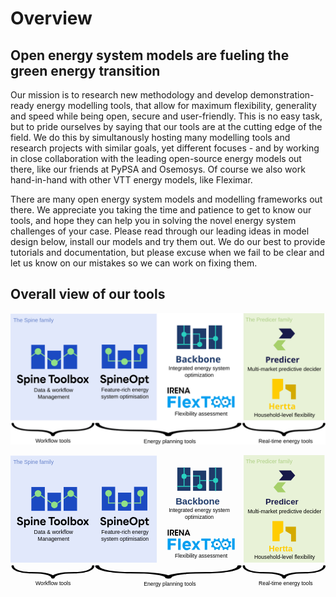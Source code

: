# Overview

## Open energy system models are fueling the green energy transition

Our mission is to research new methodology and develop demonstration-ready energy modelling tools, that allow for maximum flexibility, generality and speed while being open, secure and user-friendly. This is no easy task, but to pride ourselves by saying that our tools are at the cutting edge of the field. We do this by simultanously hosting many modelling tools and research projects with similar goals, yet different focuses - and by working in close collaboration with the leading open-source energy models out there, like our friends at PyPSA and Osemosys. Of course we also work hand-in-hand with other VTT energy models, like Fleximar.

There are many open energy system models and modelling frameworks out there. We appreciate you taking the time and patience to get to know our tools, and hope they can help you in solving the novel energy system challenges of your case. Please read through our leading ideas in model design below, install our models and try them out. We do our best to provide tutorials and documentation, but please excuse when we fail to be clear and let us know on our mistakes so we can work on fixing them.

## Overall view of our tools
![tools_map](assets/comm_logo_plain.svg)

<svg
   width="174.79094mm"
   height="73.030937mm"
   viewBox="0 0 174.79094 73.030936"
   version="1.1"
   id="svg5460"
   xml:space="preserve"
   inkscape:version="1.2.2 (732a01da63, 2022-12-09)"
   sodipodi:docname="github_does_tools.svg"
   xmlns:inkscape="http://www.inkscape.org/namespaces/inkscape"
   xmlns:sodipodi="http://sodipodi.sourceforge.net/DTD/sodipodi-0.dtd"
   xmlns:xlink="http://www.w3.org/1999/xlink"
   xmlns="http://www.w3.org/2000/svg"
   xmlns:svg="http://www.w3.org/2000/svg"><sodipodi:namedview
     id="namedview5462"
     pagecolor="#ffffff"
     bordercolor="#000000"
     borderopacity="0.25"
     inkscape:showpageshadow="2"
     inkscape:pageopacity="0.0"
     inkscape:pagecheckerboard="0"
     inkscape:deskcolor="#d1d1d1"
     inkscape:document-units="mm"
     showgrid="false"
     inkscape:zoom="0.76880612"
     inkscape:cx="572.31594"
     inkscape:cy="256.24146"
     inkscape:window-width="1920"
     inkscape:window-height="1017"
     inkscape:window-x="1912"
     inkscape:window-y="108"
     inkscape:window-maximized="1"
     inkscape:current-layer="g12901" /><defs
     id="defs5457"><clipPath
       id="clippath"><path
         d="M 438.4697,442.0799 H 216.8471 V 48.0842 c 0,0 221.6226,0 221.6226,0 z m 263.0003,0 H 479.8474 V 144.5125 c 0,0 221.6226,0 221.6226,0 z m 263.0003,0 H 742.8477 V 48.0842 c 0,0 221.6226,0 221.6226,0 z"
         style="fill:none"
         id="path2" /></clipPath><clipPath
       id="clippath-1"><path
         d="M 438.4697,442.0799 H 216.8471 V 48.0842 c 0,0 221.6226,0 221.6226,0 z m 263.0003,0 H 479.8474 V 144.5125 c 0,0 221.6226,0 221.6226,0 z m 263.0003,0 H 742.8477 V 48.0842 c 0,0 221.6226,0 221.6226,0 z"
         style="fill:none"
         id="path2-8" /></clipPath><clipPath
       id="clippath-4"><path
         d="M 438.4697,442.0799 H 216.8471 V 48.0842 c 0,0 221.6226,0 221.6226,0 z m 263.0003,0 H 479.8474 V 144.5125 c 0,0 221.6226,0 221.6226,0 z m 263.0003,0 H 742.8477 V 48.0842 c 0,0 221.6226,0 221.6226,0 z"
         style="fill:none"
         id="path2-0" /></clipPath><clipPath
       id="clippath-8"><path
         d="M 438.4697,442.0799 H 216.8471 V 48.0842 c 0,0 221.6226,0 221.6226,0 z m 263.0003,0 H 479.8474 V 144.5125 c 0,0 221.6226,0 221.6226,0 z m 263.0003,0 H 742.8477 V 48.0842 c 0,0 221.6226,0 221.6226,0 z"
         style="fill:none"
         id="path2-09" /></clipPath><clipPath
       id="clippath-1-7"><path
         d="M 438.4697,442.0799 H 216.8471 V 48.0842 c 0,0 221.6226,0 221.6226,0 z m 263.0003,0 H 479.8474 V 144.5125 c 0,0 221.6226,0 221.6226,0 z m 263.0003,0 H 742.8477 V 48.0842 c 0,0 221.6226,0 221.6226,0 z"
         style="fill:none"
         id="path2-8-5" /></clipPath><clipPath
       id="clippath-4-1"><path
         d="M 438.4697,442.0799 H 216.8471 V 48.0842 c 0,0 221.6226,0 221.6226,0 z m 263.0003,0 H 479.8474 V 144.5125 c 0,0 221.6226,0 221.6226,0 z m 263.0003,0 H 742.8477 V 48.0842 c 0,0 221.6226,0 221.6226,0 z"
         style="fill:none"
         id="path2-0-0" /></clipPath><linearGradient
       id="SVGID_1_"
       gradientUnits="userSpaceOnUse"
       x1="0.0009765625"
       y1="480"
       x2="1.001"
       y2="480"
       gradientTransform="matrix(119.1088,14.6247,14.6247,-119.1088,-7007.3853,57236.911)">
		<stop
   offset="0"
   style="stop-color:#74B106"
   id="stop11" />
		<stop
   offset="1"
   style="stop-color:#4C6003"
   id="stop13" />
	</linearGradient><linearGradient
       id="SVGID_4_"
       gradientUnits="userSpaceOnUse"
       x1="0.071077168"
       y1="479.93787"
       x2="1.0513145"
       y2="480.08722"
       gradientTransform="matrix(119.1088,14.6247,14.6247,-119.1088,-6757.8369,57409.395)">
		<stop
   offset="0"
   style="stop-color:#4A4A06"
   id="stop34" />
		<stop
   offset="1"
   style="stop-color:#1a1a1a;stop-opacity:1"
   id="stop36" />
	</linearGradient><clipPath
       id="clippath-7"><path
         d="M 438.4697,442.0799 H 216.8471 V 48.0842 c 0,0 221.6226,0 221.6226,0 z m 263.0003,0 H 479.8474 V 144.5125 c 0,0 221.6226,0 221.6226,0 z m 263.0003,0 H 742.8477 V 48.0842 c 0,0 221.6226,0 221.6226,0 z"
         style="fill:none"
         id="path2-86" /></clipPath><clipPath
       id="clippath-1-6"><path
         d="M 438.4697,442.0799 H 216.8471 V 48.0842 c 0,0 221.6226,0 221.6226,0 z m 263.0003,0 H 479.8474 V 144.5125 c 0,0 221.6226,0 221.6226,0 z m 263.0003,0 H 742.8477 V 48.0842 c 0,0 221.6226,0 221.6226,0 z"
         style="fill:none"
         id="path2-8-2" /></clipPath><clipPath
       id="clippath-4-2"><path
         d="M 438.4697,442.0799 H 216.8471 V 48.0842 c 0,0 221.6226,0 221.6226,0 z m 263.0003,0 H 479.8474 V 144.5125 c 0,0 221.6226,0 221.6226,0 z m 263.0003,0 H 742.8477 V 48.0842 c 0,0 221.6226,0 221.6226,0 z"
         style="fill:none"
         id="path2-0-2" /></clipPath></defs><g
     inkscape:label="Layer 1"
     inkscape:groupmode="layer"
     id="layer1"
     transform="translate(-30.285051,15.629224)"><g
       id="g12708"
       transform="matrix(0.14964145,0,0,0.14964145,34.864339,27.14877)"
       inkscape:label="framework"><path
         d="m 271.7502,124.55267 0.007,0.22627 a 38.271539,18.751952 0 0 1 -1.51116,5.10112 41.901735,20.530644 0 0 1 -4.41195,4.8515 45.128422,22.111628 0 0 1 -15.5196,7.42597 c -12.7352,3.7978 -28.39459,5.15405 -43.80903,5.62177 l -24.16281,0.31505 c -8.32744,0.36579 -16.73036,0.79284 -25.0099,2.05279 -8.23422,1.17895 -16.54239,2.95443 -23.53284,5.95952 a 41.60278,20.384165 0 0 0 -7.07034,3.8393 41.608803,20.387116 0 0 0 -7.06981,-3.8393 c -6.99069,-3.00508 -15.29861,-4.78058 -23.532833,-5.95952 -8.279795,-1.25995 -16.682473,-1.68698 -25.010167,-2.05279 L 46.954195,147.7793 C 31.540011,147.31158 15.880301,145.95534 3.1454167,142.15753 a 45.12595,22.110416 0 0 1 -15.5196047,-7.42597 41.90282,20.531176 0 0 1 -4.412195,-4.85151 38.291868,18.761913 0 0 1 -1.511181,-5.10111 l 0.0075,-0.22856 a 4.2566979,2.0856594 0 0 0 -8.51017,-0.10613 c -0.665659,9.05914 10.081217,17.18089 24.8302708,21.6917 a 41.956742,20.557596 0 0 0 5.6283715,1.55815 44.830538,21.965673 0 0 0 5.8043911,1.35803 c 4.0042616,0.67984 7.9400766,1.57627 12.0666996,1.96555 a 93.055135,45.594337 0 0 0 12.317163,1.26172 c 4.129202,0.22947 8.27147,0.69629 12.402516,0.71288 l 24.053738,0.57322 c 7.647729,0.42449 15.331135,0.90266 22.391055,2.07689 7.084666,1.08762 13.781439,2.66771 18.804869,4.94857 a 30.988542,15.183494 0 0 1 6.21413,3.79705 30.608518,14.997293 0 0 1 1.84568,2.16083 c 0.20019,0.36404 0.40667,0.73622 0.54537,1.09069 a 15.616192,7.6514845 0 0 1 0.22834,0.85752 l -0.004,0.049 c -0.002,0.0336 0.002,0.068 0.002,0.10178 -2.6e-4,0.0398 -0.005,0.0792 -0.002,0.11799 2.6e-4,0.005 0.004,0.009 0.004,0.014 7.1e-4,0.01 -5.1e-4,0.0191 5.1e-4,0.0288 0.009,0.0908 0.0571,0.17551 0.0815,0.26403 a 6.4473864,3.1590337 0 0 0 0.10698,0.34579 c 0.0464,0.0908 0.12468,0.17411 0.18691,0.26162 a 6.4230704,3.1471196 0 0 0 0.23738,0.31798 c 0.0831,0.0856 0.19471,0.16161 0.29259,0.24273 a 6.4209995,3.1461049 0 0 0 0.34363,0.27653 c 0.1135,0.0752 0.25198,0.13915 0.3785,0.20894 a 6.4018186,3.1367068 0 0 0 0.44385,0.23852 c 0.14109,0.0634 0.30249,0.11378 0.45452,0.17067 a 6.3271591,3.1001258 0 0 0 0.52455,0.19132 c 0.16632,0.0501 0.34961,0.0853 0.52506,0.12793 a 6.3496084,3.1111253 0 0 0 0.58652,0.13789 c 0.18741,0.0343 0.38812,0.0519 0.58338,0.0777 a 6.2230909,3.0491354 0 0 0 0.63179,0.0795 c 0.20801,0.0164 0.42511,0.0139 0.63856,0.0201 0.20438,0.006 0.40272,0.0231 0.61149,0.0194 0.0153,-2.6e-4 0.0292,-0.002 0.0445,-0.003 0.0149,-2.6e-4 0.0287,0.001 0.0435,9.8e-4 0.20279,-0.005 0.39231,-0.0297 0.58937,-0.0436 0.21793,-0.0154 0.44071,-0.0226 0.65053,-0.0482 a 6.3386409,3.1057516 0 0 0 0.60133,-0.1032 c 0.19471,-0.0343 0.39622,-0.0612 0.58158,-0.10422 a 6.3045408,3.0890435 0 0 0 0.5563,-0.16097 c 0.16843,-0.05 0.34618,-0.0932 0.50397,-0.15052 a 6.4281703,3.1496184 0 0 0 0.48471,-0.21058 c 0.14345,-0.0638 0.2973,-0.12156 0.42824,-0.19146 a 6.4414835,3.1561415 0 0 0 0.40144,-0.25676 c 0.11296,-0.0744 0.23897,-0.14336 0.3384,-0.22257 a 6.4626155,3.1664956 0 0 0 0.29756,-0.29311 c 0.0825,-0.0841 0.17933,-0.16378 0.24654,-0.25165 a 6.4063761,3.1389399 0 0 0 0.17727,-0.32016 c 0.0484,-0.0921 0.11324,-0.18061 0.14445,-0.27551 a 6.5124308,3.1909036 0 0 0 0.0453,-0.34425 c 0.009,-0.0907 0.0424,-0.1783 0.0356,-0.27067 l -0.003,-0.0428 a 15.659288,7.6726003 0 0 1 0.22806,-0.85752 c 0.13902,-0.35446 0.34516,-0.72665 0.54536,-1.09069 a 30.610645,14.998335 0 0 1 1.84594,-2.16083 30.982146,15.18036 0 0 1 6.21413,-3.79705 c 5.02343,-2.28086 11.72021,-3.86095 18.80461,-4.94857 7.05997,-1.17422 14.74358,-1.65242 22.39133,-2.07689 l 24.05374,-0.57322 c 4.1311,-0.0166 8.27329,-0.48341 12.40252,-0.71287 a 93.054614,45.594082 0 0 0 12.31716,-1.26173 c 4.12664,-0.38929 8.06218,-1.2857 12.06644,-1.96555 a 44.826361,21.963626 0 0 0 5.80438,-1.35803 41.940308,20.549544 0 0 0 5.62838,-1.55815 c 14.74932,-4.51082 25.49621,-12.63259 24.83053,-21.69171 a 4.2566979,2.0856594 0 0 0 -8.51016,0.10843 z"
         id="path12693"
         style="stroke-width:0.493066" /><path
         d="m 1128.9234,124.55267 0.01,0.22627 a 38.271539,18.751952 0 0 1 -1.5112,5.10112 41.901735,20.530644 0 0 1 -4.4119,4.8515 45.128422,22.111628 0 0 1 -15.5196,7.42597 c -12.7352,3.7978 -28.3946,5.15405 -43.809,5.62177 l -24.1628,0.31505 c -8.3275,0.36579 -16.7304,0.79284 -25.0099,2.05279 -8.2343,1.17895 -16.54243,2.95443 -23.53288,5.95952 a 41.60278,20.384165 0 0 0 -7.07034,3.8393 41.608803,20.387116 0 0 0 -7.06981,-3.8393 c -6.99069,-3.00508 -15.29861,-4.78058 -23.53283,-5.95952 -8.2798,-1.25995 -16.68248,-1.68698 -25.01017,-2.05279 L 904.1274,147.7793 c -15.41418,-0.46772 -31.07389,-1.82396 -43.80877,-5.62177 a 45.12595,22.110416 0 0 1 -15.51961,-7.42597 41.90282,20.531176 0 0 1 -4.41219,-4.85151 38.291868,18.761913 0 0 1 -1.51119,-5.10111 l 0.008,-0.22856 a 4.2566979,2.0856594 0 0 0 -8.51017,-0.10613 c -0.66565,9.05914 10.08122,17.18089 24.83028,21.6917 a 41.956742,20.557596 0 0 0 5.62837,1.55815 44.830538,21.965673 0 0 0 5.80439,1.35803 c 4.00426,0.67984 7.94007,1.57627 12.0667,1.96555 a 93.055135,45.594337 0 0 0 12.31716,1.26172 c 4.1292,0.22947 8.27147,0.69629 12.40252,0.71288 l 24.05373,0.57322 c 7.64773,0.42449 15.33114,0.90266 22.39106,2.07689 7.08467,1.08762 13.78144,2.66771 18.80487,4.94857 a 30.988542,15.183494 0 0 1 6.21413,3.79705 30.608518,14.997293 0 0 1 1.84568,2.16083 c 0.20019,0.36404 0.40667,0.73622 0.54537,1.09069 a 15.616192,7.6514845 0 0 1 0.22834,0.85752 l -0.004,0.049 c -0.002,0.0336 0.002,0.068 0.002,0.10178 -2.6e-4,0.0398 -0.005,0.0792 -0.002,0.11799 2.6e-4,0.005 0.004,0.009 0.004,0.014 7.1e-4,0.01 -5.1e-4,0.0191 5.1e-4,0.0288 0.009,0.0908 0.0571,0.17551 0.0815,0.26403 a 6.4473864,3.1590337 0 0 0 0.10698,0.34579 c 0.0464,0.0908 0.12468,0.17411 0.18691,0.26162 a 6.4230704,3.1471196 0 0 0 0.23738,0.31798 c 0.0831,0.0856 0.19471,0.16161 0.29259,0.24273 a 6.4209995,3.1461049 0 0 0 0.34363,0.27653 c 0.1135,0.0752 0.25198,0.13915 0.3785,0.20894 a 6.4018186,3.1367068 0 0 0 0.44385,0.23852 c 0.14109,0.0634 0.30249,0.11378 0.45452,0.17067 a 6.3271591,3.1001258 0 0 0 0.52455,0.19132 c 0.16632,0.0501 0.34961,0.0853 0.52506,0.12793 a 6.3496084,3.1111253 0 0 0 0.58652,0.13789 c 0.18741,0.0343 0.38812,0.0519 0.58338,0.0777 a 6.2230909,3.0491354 0 0 0 0.63179,0.0795 c 0.20801,0.0164 0.42511,0.0139 0.63856,0.0201 0.20438,0.006 0.40272,0.0231 0.61149,0.0194 0.0153,-2.6e-4 0.0292,-0.002 0.0445,-0.003 0.0149,-2.6e-4 0.0287,0.001 0.0435,9.8e-4 0.20279,-0.005 0.39231,-0.0297 0.58937,-0.0436 0.21793,-0.0154 0.44071,-0.0226 0.65053,-0.0482 a 6.3386409,3.1057516 0 0 0 0.60133,-0.1032 c 0.19471,-0.0343 0.39622,-0.0612 0.58158,-0.10422 a 6.3045408,3.0890435 0 0 0 0.5563,-0.16097 c 0.16843,-0.05 0.34618,-0.0932 0.50397,-0.15052 a 6.4281703,3.1496184 0 0 0 0.48471,-0.21058 c 0.14345,-0.0638 0.2973,-0.12156 0.42824,-0.19146 a 6.4414835,3.1561415 0 0 0 0.40144,-0.25676 c 0.11296,-0.0744 0.23897,-0.14336 0.3384,-0.22257 a 6.4626155,3.1664956 0 0 0 0.29756,-0.29311 c 0.0825,-0.0841 0.17933,-0.16378 0.24654,-0.25165 a 6.4063761,3.1389399 0 0 0 0.17727,-0.32016 c 0.0484,-0.0921 0.11324,-0.18061 0.14445,-0.27551 a 6.5124308,3.1909036 0 0 0 0.0453,-0.34425 c 0.009,-0.0907 0.0424,-0.1783 0.0356,-0.27067 l -0.003,-0.0428 a 15.659288,7.6726003 0 0 1 0.22806,-0.85752 c 0.13902,-0.35446 0.34516,-0.72665 0.54536,-1.09069 a 30.610645,14.998335 0 0 1 1.84594,-2.16083 30.982146,15.18036 0 0 1 6.21413,-3.79705 c 5.02343,-2.28086 11.72023,-3.86095 18.80463,-4.94857 7.0599,-1.17422 14.7436,-1.65242 22.3913,-2.07689 l 24.0537,-0.57322 c 4.1311,-0.0166 8.2733,-0.48341 12.4026,-0.71287 a 93.054614,45.594082 0 0 0 12.3171,-1.26173 c 4.1267,-0.38929 8.0622,-1.2857 12.0665,-1.96555 a 44.826361,21.963626 0 0 0 5.8043,-1.35803 41.940308,20.549544 0 0 0 5.6284,-1.55815 c 14.7493,-4.51082 25.4962,-12.63259 24.8306,-21.69171 a 4.2566979,2.0856594 0 0 0 -8.5102,0.10843 z"
         id="path12693-8"
         style="stroke-width:0.493066" /><path
         d="m 810.85575,124.55267 0.0124,0.22627 a 67.609563,18.751952 0 0 1 -2.66958,5.10112 74.022578,20.530644 0 0 1 -7.79404,4.8515 79.722764,22.111628 0 0 1 -27.41655,7.42597 c -22.49769,3.7978 -50.16118,5.15405 -77.39196,5.62177 l -42.68542,0.31505 c -14.71106,0.36579 -29.55545,0.79284 -44.18188,2.05279 -14.54637,1.17895 -29.22338,2.95443 -41.57254,5.95952 a 73.494452,20.384165 0 0 0 -12.49029,3.8393 73.505092,20.387116 0 0 0 -12.48935,-3.8393 c -12.34958,-3.00508 -27.02615,-4.78058 -41.57252,-5.95952 -14.62689,-1.25995 -29.47086,-1.68698 -44.18236,-2.05279 l -42.68498,-0.31505 c -27.23033,-0.46772 -54.89439,-1.82396 -77.39152,-5.62177 a 79.718397,22.110416 0 0 1 -27.41656,-7.42597 74.024495,20.531176 0 0 1 -7.79447,-4.85151 67.645476,18.761913 0 0 1 -2.66961,-5.10111 l 0.0124,-0.22856 A 7.5197782,2.0856594 0 0 0 283.443,124.44425 c -1.17594,9.05914 17.80921,17.18089 43.86454,21.6917 a 74.119752,20.557596 0 0 0 9.94294,1.55815 79.19653,21.965673 0 0 0 10.2539,1.35803 c 7.07382,0.67984 14.02675,1.57627 21.31673,1.96555 a 164.38892,45.594337 0 0 0 21.75919,1.26172 c 7.29455,0.22947 14.61218,0.69629 21.90999,0.71288 l 42.49275,0.57322 c 13.51029,0.42449 27.0836,0.90266 39.55548,2.07689 12.51561,1.08762 24.34595,2.66771 33.22022,4.94857 a 54.743599,15.183494 0 0 1 10.97773,3.79705 54.072258,14.997293 0 0 1 3.26054,2.16083 c 0.35365,0.36404 0.71841,0.73622 0.96343,1.09069 a 27.587182,7.6514845 0 0 1 0.40338,0.85752 l -0.007,0.049 c -0.004,0.0336 0.004,0.068 0.004,0.10178 -4.6e-4,0.0398 -0.009,0.0792 -0.004,0.11799 4.6e-4,0.005 0.007,0.009 0.007,0.014 10e-4,0.01 -9e-4,0.0191 9e-4,0.0288 0.0159,0.0908 0.10088,0.17551 0.14398,0.26403 a 11.389795,3.1590337 0 0 0 0.18899,0.34579 c 0.082,0.0908 0.22025,0.17411 0.33019,0.26162 a 11.346839,3.1471196 0 0 0 0.41935,0.31798 c 0.1468,0.0856 0.34397,0.16161 0.51688,0.24273 a 11.34318,3.1461049 0 0 0 0.60705,0.27653 c 0.20051,0.0752 0.44514,0.13915 0.66865,0.20894 a 11.309296,3.1367068 0 0 0 0.78409,0.23852 c 0.24925,0.0634 0.53437,0.11378 0.80295,0.17067 a 11.177404,3.1001258 0 0 0 0.92665,0.19132 c 0.29382,0.0501 0.61762,0.0853 0.92756,0.12793 a 11.217063,3.1111253 0 0 0 1.03613,0.13789 c 0.33108,0.0343 0.68565,0.0519 1.03059,0.0777 a 10.99356,3.0491354 0 0 0 1.1161,0.0795 c 0.36747,0.0164 0.75099,0.0139 1.12807,0.0201 0.36105,0.006 0.71143,0.0231 1.08024,0.0194 0.027,-2.6e-4 0.0516,-0.002 0.0786,-0.003 0.0263,-2.6e-4 0.0507,0.001 0.0769,9.8e-4 0.35824,-0.005 0.69304,-0.0297 1.04117,-0.0436 0.38499,-0.0154 0.77854,-0.0226 1.14921,-0.0482 a 11.197688,3.1057516 0 0 0 1.06229,-0.1032 c 0.34397,-0.0343 0.69995,-0.0612 1.02741,-0.10422 a 11.137447,3.0890435 0 0 0 0.98274,-0.16097 c 0.29755,-0.05 0.61156,-0.0932 0.8903,-0.15052 a 11.355848,3.1496184 0 0 0 0.85628,-0.21058 c 0.25342,-0.0638 0.5252,-0.12156 0.75652,-0.19146 a 11.379367,3.1561415 0 0 0 0.70917,-0.25676 c 0.19955,-0.0744 0.42216,-0.14336 0.59781,-0.22257 a 11.416698,3.1664956 0 0 0 0.52566,-0.29311 c 0.14575,-0.0841 0.3168,-0.16378 0.43554,-0.25165 a 11.317347,3.1389399 0 0 0 0.31316,-0.32016 c 0.0855,-0.0921 0.20004,-0.18061 0.25518,-0.27551 a 11.504701,3.1909036 0 0 0 0.08,-0.34425 c 0.0159,-0.0907 0.0749,-0.1783 0.0629,-0.27067 l -0.005,-0.0428 a 27.663314,7.6726003 0 0 1 0.40289,-0.85752 c 0.24559,-0.35446 0.60975,-0.72665 0.96342,-1.09069 a 54.076015,14.998335 0 0 1 3.26099,-2.16083 54.7323,15.18036 0 0 1 10.97773,-3.79705 c 8.87427,-2.28086 20.70464,-3.86095 33.21976,-4.94857 12.47197,-1.17422 26.04565,-1.65242 39.55598,-2.07689 l 42.49275,-0.57322 c 7.2979,-0.0166 14.61539,-0.48341 21.90998,-0.71287 a 164.388,45.594082 0 0 0 21.7592,-1.26173 c 7.29002,-0.38929 14.24245,-1.2857 21.31627,-1.96555 a 79.189151,21.963626 0 0 0 10.25388,-1.35803 74.09072,20.549544 0 0 0 9.94296,-1.55815 c 26.05579,-4.51082 45.04098,-12.63259 43.865,-21.69171 a 7.5197782,2.0856594 0 0 0 -15.03384,0.10843 z"
         id="path12693-6"
         style="stroke-width:0.655347" /><text
         xml:space="preserve"
         style="font-size:20.1158px;text-align:center;text-anchor:middle;display:inline;fill:#000000;fill-opacity:1;stroke:none;stroke-width:1.67896;stroke-dasharray:none;stroke-opacity:1"
         x="127.33448"
         y="195.81461"
         id="text6892-0-7-9"><tspan
           sodipodi:role="line"
           style="font-style:normal;font-variant:normal;font-weight:normal;font-stretch:normal;font-family:Arial;-inkscape-font-specification:Arial;text-align:center;text-anchor:middle;fill:#000000;fill-opacity:1;stroke:none;stroke-width:1.67896;stroke-dasharray:none;stroke-opacity:1"
           x="127.33448"
           y="195.81461"
           id="tspan7911-9-1">Workflow tools</tspan></text><text
         xml:space="preserve"
         style="font-size:20.1158px;text-align:center;text-anchor:middle;display:inline;fill:#000000;fill-opacity:1;stroke:none;stroke-width:1.67896;stroke-dasharray:none;stroke-opacity:1"
         x="560.18951"
         y="197.9362"
         id="text6892-0-7-9-4"><tspan
           sodipodi:role="line"
           style="font-style:normal;font-variant:normal;font-weight:normal;font-stretch:normal;font-family:Arial;-inkscape-font-specification:Arial;text-align:center;text-anchor:middle;fill:#000000;fill-opacity:1;stroke:none;stroke-width:1.67896;stroke-dasharray:none;stroke-opacity:1"
           x="560.18951"
           y="197.9362"
           id="tspan7911-9-1-9">Energy planning tools</tspan></text><text
         xml:space="preserve"
         style="font-size:20.1158px;text-align:center;text-anchor:middle;display:inline;fill:#000000;fill-opacity:1;stroke:none;stroke-width:1.67896;stroke-dasharray:none;stroke-opacity:1"
         x="990.05432"
         y="197.11536"
         id="text6892-0-7-9-4-4"><tspan
           sodipodi:role="line"
           style="font-style:normal;font-variant:normal;font-weight:normal;font-stretch:normal;font-family:Arial;-inkscape-font-specification:Arial;text-align:center;text-anchor:middle;fill:#000000;fill-opacity:1;stroke:none;stroke-width:1.67896;stroke-dasharray:none;stroke-opacity:1"
           x="990.05432"
           y="197.11536"
           id="tspan7911-9-1-9-0">Real-time energy tools</tspan></text></g><g
       id="g12901"
       inkscape:label="Spine_family"
       style="display:inline"><rect
         style="display:inline;fill:#e1e8fb;fill-opacity:1;stroke:none;stroke-width:0.149877;stroke-dasharray:none;stroke-opacity:1"
         id="rect12903"
         width="81.165436"
         height="59.365608"
         x="30.285051"
         y="-15.353959" /><a
         id="a35453"
         xlink:href="https://github.com/Spine-tools/SpineOpt.jl"
         xlink:show="new"
         inkscape:label="SpineOpt_link"
         transform="matrix(0.56557401,0,0,0.56557401,13.156614,-6.7897411)"><g
           id="layer1-1"
           inkscape:label="SpineOpt_Logo"
           style="display:inline"
           transform="matrix(0.05989889,0,0,0.05989889,86.60074,3.867163)"><rect
             style="fill:#1b4ac2;fill-opacity:1"
             id="rect415"
             width="220.98103"
             height="393.47098"
             x="216.82468"
             y="48.491138"
             clip-path="url(#clippath)"
             transform="translate(338,142)" /><rect
             style="fill:#1b4ac2;fill-opacity:1"
             id="rect415-9"
             width="220.98103"
             height="393.47098"
             x="216.82468"
             y="48.491138"
             clip-path="url(#clippath-1)"
             transform="matrix(1,0,0,0.75880283,601.22639,249.29273)" /><rect
             style="fill:#1b4ac2;fill-opacity:1"
             id="rect415-7"
             width="220.98103"
             height="393.47098"
             x="216.82468"
             y="48.491138"
             clip-path="url(#clippath-4)"
             transform="translate(863.4249,142)" /><circle
             style="fill:#91e087;fill-opacity:1;stroke-width:0.975"
             id="path1386"
             cx="665.66156"
             cy="298.55713"
             r="54.032986" /><circle
             style="fill:#91e087;fill-opacity:1;stroke-width:0.975"
             id="path1386-6"
             cx="928.14893"
             cy="470.78821"
             r="54.032986" /><circle
             style="fill:#91e087;fill-opacity:1;stroke-width:0.975"
             id="path1386-9"
             cx="1189.7932"
             cy="298.17163"
             r="54.032986" /><rect
             style="fill:#91e087;fill-opacity:1"
             id="rect1578"
             width="14.49567"
             height="120.03135"
             x="658.40479"
             y="345.68683" /><rect
             style="fill:#91e087;fill-opacity:1"
             id="rect2300"
             width="117.45741"
             height="14.765309"
             x="658.3869"
             y="451.69196" /><rect
             style="display:inline;fill:#91e087;fill-opacity:1"
             id="rect2300-1"
             width="62.553085"
             height="14.765309"
             x="818.10516"
             y="451.52963" /><rect
             style="display:inline;fill:#91e087;fill-opacity:1"
             id="rect2300-1-2"
             width="63.865585"
             height="14.765309"
             x="975.14349"
             y="451.17609" /><rect
             style="display:inline;fill:#91e087;fill-opacity:1"
             id="rect2300-1-2-9"
             width="116.79136"
             height="14.765309"
             x="1080.2971"
             y="451.52966" /><rect
             style="display:inline;fill:#91e087;fill-opacity:1"
             id="rect2300-1-2-9-5"
             width="118.35386"
             height="14.765309"
             x="-466.47043"
             y="1182.3245"
             transform="rotate(-90)" /><text
             xml:space="preserve"
             style="font-size:88.8549px;text-align:center;text-anchor:middle;display:inline;fill:#000000;fill-opacity:1;stroke:none;stroke-width:7.41623;stroke-dasharray:none;stroke-opacity:1"
             x="933.89508"
             y="962.74219"
             id="text6892-0"><tspan
               sodipodi:role="line"
               style="font-style:normal;font-variant:normal;font-weight:normal;font-stretch:normal;font-family:Arial;-inkscape-font-specification:Arial;text-align:center;text-anchor:middle;fill:#000000;fill-opacity:1;stroke:none;stroke-width:7.41623;stroke-dasharray:none;stroke-opacity:1"
               x="933.89508"
               y="962.74219"
               id="tspan6894-2">Feature-rich energy</tspan><tspan
               sodipodi:role="line"
               style="font-style:normal;font-variant:normal;font-weight:normal;font-stretch:normal;font-family:Arial;-inkscape-font-specification:Arial;text-align:center;text-anchor:middle;fill:#000000;fill-opacity:1;stroke:none;stroke-width:7.41623;stroke-dasharray:none;stroke-opacity:1"
               x="933.89508"
               y="1074.8394"
               id="tspan7911">system optimisation</tspan></text><g
             id="g473"
             onclick="https://github.com/Spine-tools/SpineOpt.jl"
             transform="matrix(0.98386076,0,0,0.98386076,18.93155,11.111354)"
             style="display:inline"><path
               d="m 519.06495,786.2803 23.6299,-7.9902 c 5.0996,18.6992 17.1699,24.3105 28.5596,24.3105 11.7295,0 22.0996,-5.6113 22.0996,-16.3203 0,-11.2207 -11.2197,-14.791 -22.4395,-18.3594 l -11.9004,-3.5703 c -13.0898,-3.9102 -35.3594,-12.75 -35.3594,-37.9102 0,-23.9688 20.2295,-39.0996 45.7295,-39.0996 25.1602,0 41.8193,14.791 46.0693,30.9395 l -23.1191,9.3496 c -4.0801,-10.709 -11.7305,-17.3398 -23.46,-17.3398 -11.2197,0 -18.7002,5.9512 -18.7002,14.1113 0,10.709 12.4102,15.2988 22.9502,18.6992 l 13.9395,4.4199 c 12.0703,3.9102 33.1494,10.5391 33.1494,35.6992 0,23.9707 -18.8691,42.3301 -48.6191,42.3301 -25.8398,0 -46.2393,-13.9395 -52.5293,-39.2695 z"
               style="fill:#000000;fill-opacity:1"
               id="path21" /><path
               d="m 637.55325,727.7998 h 23.46 v 14.1113 h 0.3398 c 8.3301,-11.7305 18.3604,-16.8301 30.5996,-16.8301 25.8398,0 41.3096,22.4395 41.3096,49.8086 0,31.791 -20.5693,50.6602 -43.0098,50.6602 -14.2793,0 -23.6299,-7.3105 -28.8994,-15.1309 v 49.6406 h -23.7998 V 727.7997 Z m 47.2598,74.9707 c 13.9395,0 23.7998,-11.5605 23.7998,-27.3711 0,-16.1484 -10.0303,-27.5391 -23.7998,-27.5391 -13.7695,0 -23.9697,11.3906 -23.9697,27.5391 0,16.1485 10.2002,27.3711 23.9697,27.3711 z"
               style="fill:#000000;fill-opacity:1"
               id="path23" /><path
               d="m 762.84035,683.9405 c 8.3301,0 14.6201,6.6309 14.6201,14.4512 0,8.5 -6.29,15.1289 -14.6201,15.1289 -8.5,0 -14.79,-6.6289 -14.79,-15.1289 0,-7.8203 6.29,-14.4512 14.79,-14.4512 z m -12.0693,43.8594 h 23.7998 v 94.8594 h -23.7998 z"
               style="fill:#000000;fill-opacity:1"
               id="path25-7" /><path
               d="m 797.85985,727.7998 h 23.459 v 13.9414 h 0.3408 c 6.9697,-11.3906 17.8496,-16.6602 29.4092,-16.6602 17.50975,0 33.14935,11.9004 33.14935,37.7402 v 59.8379 h -23.7998 v -49.2988 c 0,-12.5801 -3.22945,-25.5 -17.84955,-25.5 -11.2197,0 -20.9092,7.8203 -20.9092,25.8398 v 48.959 h -23.7998 v -94.8594 z"
               style="fill:#000000;fill-opacity:1"
               id="path27-0" /><path
               d="m 900.7094,775.7393 c 0,-29.2383 19.7198,-50.6582 47.4298,-50.6582 23.6298,0 45.7294,15.6387 45.7294,50.4883 v 6.4609 h -69.3593 c 2.04,14.2793 12.75,22.0996 25.1592,22.0996 9.6904,0 18.0205,-5.2695 22.2705,-15.1289 l 22.2695,9.0098 c -6.2901,15.4688 -22.2695,27.5391 -44.3701,27.5391 -28.0488,0 -49.1289,-19.7207 -49.1289,-49.8105 z M 969.899,765.71 c -1.7002,-14.6191 -11.2197,-20.2285 -21.9298,-20.2285 -12.2401,0 -19.8905,8.3281 -22.2704,20.2285 z"
               style="fill:#000000;fill-opacity:1"
               id="path29-8" /><path
               d="m 1006.6186,756.5303 c 0,-40.7988 30.0899,-69.1895 67.1495,-69.1895 37.2295,0 66.9795,28.9004 66.9795,69.1895 0,40.1191 -29.5801,69.0195 -66.9795,69.0195 -36.8896,0 -67.1495,-28.2207 -67.1495,-69.0195 z m 67.3194,45.2188 c 22.7793,0 40.29,-19.209 40.29,-45.2188 0,-25.5 -17,-45.3887 -40.29,-45.3887 -22.9502,0 -40.7998,19.0391 -40.7998,45.3887 0,26.6895 18.1904,45.2188 40.7998,45.2188 z"
               style="fill:#000000;fill-opacity:1"
               id="path31-7" /><path
               d="m 1159.106,727.7998 h 23.46 v 14.1113 h 0.3397 c 8.3302,-11.7305 18.3605,-16.8301 30.5997,-16.8301 25.8398,0 41.3096,22.4395 41.3096,49.8086 0,31.791 -20.5693,50.6602 -43.0088,50.6602 -14.2803,0 -23.6299,-7.3105 -28.9004,-15.1309 v 49.6406 H 1159.106 V 727.7997 Z m 47.2598,74.9707 c 13.9403,0 23.7998,-11.5605 23.7998,-27.3711 0,-16.1484 -10.0303,-27.5391 -23.7998,-27.5391 -13.7695,0 -23.9697,11.3906 -23.9697,27.5391 0,16.1485 10.2002,27.3711 23.9697,27.3711 z"
               style="fill:#000000;fill-opacity:1"
               id="path33-4" /><path
               d="m 1279.4664,792.3994 v -43.0098 h -18.7002 v -21.5898 h 18.7002 v -26.8594 h 23.7988 v 26.8594 h 25.6699 v 21.5898 h -25.6699 v 34.5098 c 0,9.0098 0,20.0605 12.9199,20.0605 4.5908,0 9.0106,-1.3594 12.75,-3.4004 v 21.4199 c -4.7599,2.5508 -11.0499,3.5703 -17.6797,3.5703 -31.7891,0 -31.7891,-23.2891 -31.7891,-33.1504 z"
               style="fill:#000000;fill-opacity:1"
               id="path35-5" /></g></g></a><a
         id="a35424"
         xlink:href="https://github.com/Spine-tools/Spine-Toolbox"
         xlink:show="new"
         inkscape:label="Toolbox_link"
         transform="matrix(0.56557401,0,0,0.56557401,13.156614,-6.7897411)"><g
           id="layer1-6"
           inkscape:label="Spine_Toolbox"
           style="display:inline"
           transform="matrix(0.06040067,0,0,0.06040067,17.10854,3.9727366)"><rect
             style="fill:#1b4ac2;fill-opacity:1"
             id="rect415-5"
             width="220.98103"
             height="393.47098"
             x="216.82468"
             y="48.491138"
             clip-path="url(#clippath-8)"
             transform="translate(338,142)" /><rect
             style="fill:#1b4ac2;fill-opacity:1"
             id="rect415-9-4"
             width="220.98103"
             height="393.47098"
             x="216.82468"
             y="48.491138"
             clip-path="url(#clippath-1-7)"
             transform="matrix(1,0,0,0.75880283,601.22639,249.29273)" /><rect
             style="fill:#1b4ac2;fill-opacity:1"
             id="rect415-7-6"
             width="220.98103"
             height="393.47098"
             x="216.82468"
             y="48.491138"
             clip-path="url(#clippath-4-1)"
             transform="translate(863.4249,142)" /><circle
             style="fill:#91e087;fill-opacity:1;stroke-width:0.975"
             id="path1386-2"
             cx="665.66156"
             cy="298.55713"
             r="54.032986" /><circle
             style="fill:#91e087;fill-opacity:1;stroke-width:0.975"
             id="path1386-6-6"
             cx="930.97736"
             cy="483.51614"
             r="54.032986" /><circle
             style="fill:#91e087;fill-opacity:1;stroke-width:0.975"
             id="path1386-9-2"
             cx="1196.2932"
             cy="299.17163"
             r="54.032986" /><path
             style="fill:#91e087;fill-opacity:1"
             d="m 554.75175,369.03828 v 18.12387 l 73.96501,-54.12671 -9.30686,-11.51111 z"
             id="path1671" /><path
             style="display:inline;fill:#91e087;fill-opacity:1"
             d="m 1080.9563,373.77682 v 18.12387 l 79.4451,-58.36935 -8.5998,-11.51111 z"
             id="path1671-6"
             sodipodi:nodetypes="ccccc" /><path
             style="display:inline;fill:#91e087;fill-opacity:1"
             d="m 973.19142,452.25327 7.60416,12.57102 58.66122,-42.69931 -0.01,-18.26111 z"
             id="path1671-6-4"
             sodipodi:nodetypes="ccccc" /><path
             style="fill:#91e087;fill-opacity:1"
             d="m 776.46863,385.23406 -0.003,-18.08443 -63.24346,-45.84258 -8.39543,11.3398 z"
             id="path1671-4"
             sodipodi:nodetypes="ccccc" /><path
             style="fill:#91e087;fill-opacity:1"
             d="m 881.38115,461.84972 7.52043,-12.58443 -71.06377,-51.82695 0.0108,18.01167 z"
             id="path1671-4-5"
             sodipodi:nodetypes="ccccc" /><path
             style="display:inline;fill:#91e087;fill-opacity:1"
             d="m 1302.4747,380.4602 v -18.02062 l -57.2752,-41.83906 -7.332,12.69044 z"
             id="path1671-4-5-5"
             sodipodi:nodetypes="ccccc" /><text
             xml:space="preserve"
             style="font-size:5.32231px;text-align:center;text-anchor:middle;display:inline;fill:#000000;fill-opacity:1;stroke:none;stroke-width:0.444224;stroke-dasharray:none;stroke-opacity:1"
             x="72.5084"
             y="61.82835"
             id="text6892"
             transform="matrix(16.556108,0,0,16.556108,-283.25083,-65.773055)"><tspan
               sodipodi:role="line"
               id="tspan6890"
               style="font-style:normal;font-variant:normal;font-weight:normal;font-stretch:normal;font-family:Arial;-inkscape-font-specification:Arial;text-align:center;text-anchor:middle;fill:#000000;fill-opacity:1;stroke:none;stroke-width:0.444224;stroke-dasharray:none;stroke-opacity:1"
               x="72.5084"
               y="61.82835">Data &amp; workflow</tspan><tspan
               sodipodi:role="line"
               style="font-style:normal;font-variant:normal;font-weight:normal;font-stretch:normal;font-family:Arial;-inkscape-font-specification:Arial;text-align:center;text-anchor:middle;fill:#000000;fill-opacity:1;stroke:none;stroke-width:0.444224;stroke-dasharray:none;stroke-opacity:1"
               x="72.5084"
               y="68.542847"
               id="tspan6894">Management</tspan></text><g
             id="g950"
             transform="matrix(0.98633814,0,0,0.99267802,-10.797311,-4.6774471)"
             style="display:inline"><path
               d="m 338,787.3502 23.6299,-7.9902 c 5.1001,18.6992 17.1699,24.3105 28.5596,24.3105 11.73,0 22.1001,-5.6113 22.1001,-16.3203 0,-11.2207 -11.2202,-14.791 -22.4399,-18.3594 l -11.8999,-3.5703 c -13.0898,-3.9102 -35.3594,-12.75 -35.3594,-37.9102 0,-23.9688 20.2295,-39.0996 45.7295,-39.0996 25.1597,0 41.8193,14.791 46.0693,30.9395 l -23.1196,9.3496 c -4.0801,-10.709 -11.73,-17.3398 -23.46,-17.3398 -11.2197,0 -18.6997,5.9512 -18.6997,14.1113 0,10.709 12.4097,15.2988 22.9497,18.6992 l 13.9399,4.4199 c 12.0698,3.9102 33.1494,10.5391 33.1494,35.6992 0,23.9707 -18.8696,42.3301 -48.6191,42.3301 -25.8398,0 -46.2397,-13.9395 -52.5298,-39.2695 z"
               style="display:inline;fill:#000000;fill-opacity:1"
               id="path25" /><path
               d="m 456.4888,728.8698 h 23.4595 v 14.1113 h 0.3403 c 8.3296,-11.7305 18.3599,-16.8301 30.5996,-16.8301 25.8398,0 41.3096,22.4395 41.3096,49.8086 0,31.791 -20.5698,50.6602 -43.0098,50.6602 -14.2798,0 -23.6294,-7.3105 -28.8994,-15.1309 v 49.6406 H 456.4888 V 728.8697 Z m 47.2593,74.9707 c 13.9399,0 23.7998,-11.5605 23.7998,-27.3711 0,-16.1484 -10.0298,-27.5391 -23.7998,-27.5391 -13.77,0 -23.9697,11.3906 -23.9697,27.5391 0,16.1485 10.2002,27.3711 23.9697,27.3711 z"
               style="fill:#000000;fill-opacity:1"
               id="path27" /><path
               d="m 581.7759,685.0104 c 8.3301,0 14.6196,6.6309 14.6196,14.4512 0,8.5 -6.2896,15.1289 -14.6196,15.1289 -8.5,0 -14.79,-6.6289 -14.79,-15.1289 0,-7.8203 6.29,-14.4512 14.79,-14.4512 z m -12.0698,43.8594 h 23.7998 v 94.8594 h -23.7998 z"
               style="fill:#000000;fill-opacity:1"
               id="path29" /><path
               d="m 616.7949,728.8698 h 23.4595 v 13.9414 h 0.3403 c 6.9697,-11.3906 17.8496,-16.6602 29.4097,-16.6602 17.5098,0 33.1494,11.9004 33.1494,37.7402 v 59.8379 H 679.354 v -49.2988 c 0,-12.5801 -3.23,-25.5 -17.8496,-25.5 -11.2197,0 -20.9097,7.8203 -20.9097,25.8398 v 48.959 h -23.7998 v -94.8594 z"
               style="fill:#000000;fill-opacity:1"
               id="path31" /><path
               d="m 719.6445,776.8092 c 0,-29.2383 19.7197,-50.6582 47.4297,-50.6582 23.6299,0 45.7295,15.6387 45.7295,50.4883 v 6.4609 h -69.3594 c 2.04,14.2793 12.75,22.0996 25.1597,22.0996 9.6899,0 18.02,-5.2695 22.27,-15.1289 l 22.2695,9.0098 c -6.29,15.4688 -22.2695,27.5391 -44.3696,27.5391 -28.0493,0 -49.1294,-19.7207 -49.1294,-49.8105 z m 69.1895,-10.0293 c -1.7002,-14.6191 -11.2197,-20.2285 -21.9297,-20.2285 -12.2402,0 -19.8901,8.3281 -22.27,20.2285 z"
               style="fill:#000000;fill-opacity:1"
               id="path33" /><path
               d="m 856.3247,714.4206 v -23.2891 h 104.7188 v 23.2891 H 921.2642 V 823.7292 H 896.1045 V 714.4206 Z"
               style="fill:#000000;fill-opacity:1"
               id="path35" /><path
               d="m 949.8257,776.4694 c 0,-29.4082 20.0601,-50.3184 48.9595,-50.3184 28.8994,0 48.96,20.9102 48.96,50.3184 0,29.5801 -20.0605,50.1504 -48.96,50.1504 -28.8995,0 -48.9595,-20.5703 -48.9595,-50.1504 z m 48.9595,27.3711 c 14.2803,0 24.1396,-11.3906 24.1396,-27.3711 0,-16.3184 -9.8594,-27.5391 -24.1396,-27.5391 -14.2802,0 -24.3096,11.3906 -24.3096,27.5391 0,15.9805 10.0298,27.3711 24.3096,27.3711 z"
               style="fill:#000000;fill-opacity:1"
               id="path37" /><path
               d="m 1059.1338,776.4694 c 0,-29.4082 20.0596,-50.3184 48.959,-50.3184 28.8994,0 48.96,20.9102 48.96,50.3184 0,29.5801 -20.0605,50.1504 -48.96,50.1504 -28.8995,0 -48.959,-20.5703 -48.959,-50.1504 z m 48.959,27.3711 c 14.2803,0 24.1396,-11.3906 24.1396,-27.3711 0,-16.3184 -9.8594,-27.5391 -24.1396,-27.5391 -14.2802,0 -24.3096,11.3906 -24.3096,27.5391 0,15.9805 10.0303,27.3711 24.3096,27.3711 z"
               style="fill:#000000;fill-opacity:1"
               id="path39" /><path
               d="m 1174.3916,687.7311 h 23.7998 v 135.998 h -23.7998 z"
               style="fill:#000000;fill-opacity:1"
               id="path41" /><path
               d="m 1245.2803,811.1491 h -0.3398 v 12.5801 h -23.46 v -135.998 h 23.7998 v 54.7402 c 7.6504,-11.2207 18.1904,-16.3203 30.5996,-16.3203 25.8398,0 41.3096,22.4395 41.3096,49.9785 0,31.6211 -20.5693,50.4902 -43.0088,50.4902 -13.7705,0 -23.6299,-6.9707 -28.9004,-15.4707 z m 23.46,-7.3086 c 13.9404,0 23.7998,-11.3906 23.7998,-27.3711 0,-15.8086 -9.6895,-27.5391 -23.7998,-27.5391 -14.1103,0 -23.9697,11.5605 -23.9697,27.5391 0,16.1504 10.2002,27.3711 23.9697,27.3711 z"
               style="fill:#000000;fill-opacity:1"
               id="path43" /><path
               d="m 1328.749,776.4694 c 0,-29.4082 20.0596,-50.3184 48.959,-50.3184 28.8994,0 48.96,20.9102 48.96,50.3184 0,29.5801 -20.0605,50.1504 -48.96,50.1504 -28.8995,0 -48.959,-20.5703 -48.959,-50.1504 z m 48.959,27.3711 c 14.2803,0 24.1396,-11.3906 24.1396,-27.3711 0,-16.3184 -9.8594,-27.5391 -24.1396,-27.5391 -14.2802,0 -24.3096,11.3906 -24.3096,27.5391 0,15.9805 10.0303,27.3711 24.3096,27.3711 z"
               style="fill:#000000;fill-opacity:1"
               id="path45" /><path
               d="m 1460.1602,775.6198 v -0.1699 l -30.6006,-46.5801 h 27.54 l 19.21,31.6211 h 0.3398 c 6.46,-10.7109 12.9199,-21.0801 19.3799,-31.6211 h 26.8594 c -10.1992,15.4707 -20.2295,31.1113 -30.4297,46.5801 v 0.1699 c 10.3701,15.9805 20.5703,32.1309 30.9404,48.1094 h -27.2002 c -6.46,-10.5391 -12.9199,-20.9102 -19.5498,-31.4492 h -0.3398 l -19.21,31.4492 h -27.8799 c 10.3701,-15.9785 20.5703,-32.1289 30.9404,-48.1094 z"
               style="fill:#000000;fill-opacity:1"
               id="path47" /></g></g></a><text
         xml:space="preserve"
         style="font-style:normal;font-variant:normal;font-weight:normal;font-stretch:normal;font-size:3.01016px;line-height:normal;font-family:Arial;-inkscape-font-specification:Arial;font-variant-ligatures:normal;font-variant-position:normal;font-variant-caps:normal;font-variant-numeric:normal;font-variant-alternates:normal;font-variant-east-asian:normal;font-feature-settings:normal;font-variation-settings:normal;text-indent:0;text-align:center;text-decoration-line:none;text-decoration-style:solid;text-decoration-color:#000000;letter-spacing:normal;word-spacing:normal;text-transform:none;writing-mode:lr-tb;direction:ltr;text-orientation:mixed;dominant-baseline:auto;baseline-shift:baseline;text-anchor:middle;white-space:normal;display:inline;opacity:1;vector-effect:none;fill:#6682ca;fill-opacity:1;stroke:none;stroke-width:0.251242;stroke-linecap:butt;stroke-linejoin:miter;stroke-miterlimit:4;stroke-dasharray:none;stroke-dashoffset:0;stroke-opacity:1;-inkscape-stroke:none;stop-color:#000000;stop-opacity:1"
         x="43.033436"
         y="-10.77738"
         id="text6892-0-7-9-8"><tspan
           sodipodi:role="line"
           style="font-style:normal;font-variant:normal;font-weight:normal;font-stretch:normal;font-size:3.01016px;line-height:normal;font-family:Arial;-inkscape-font-specification:Arial;font-variant-ligatures:normal;font-variant-position:normal;font-variant-caps:normal;font-variant-numeric:normal;font-variant-alternates:normal;font-variant-east-asian:normal;font-feature-settings:normal;font-variation-settings:normal;text-indent:0;text-align:center;text-decoration-line:none;text-decoration-style:solid;text-decoration-color:#000000;letter-spacing:normal;word-spacing:normal;text-transform:none;writing-mode:lr-tb;direction:ltr;text-orientation:mixed;dominant-baseline:auto;baseline-shift:baseline;text-anchor:middle;white-space:normal;vector-effect:none;fill:#6682ca;fill-opacity:1;stroke:none;stroke-width:0.251242;stroke-linecap:butt;stroke-linejoin:miter;stroke-miterlimit:4;stroke-dasharray:none;stroke-dashoffset:0;stroke-opacity:1;-inkscape-stroke:none;stop-color:#000000;stop-opacity:1"
           x="43.033436"
           y="-10.77738"
           id="tspan7911-9-1-5">The Spine family</tspan></text></g><a
       id="a35222"
       xlink:href="https://github.com/irena-flextool"
       xlink:show="new"
       inkscape:label="FlextTool_link"
       transform="matrix(0.56557401,0,0,0.56557401,13.156614,-6.7897411)"><g
         inkscape:label="FlexTool_Logo"
         id="layer1-0"
         transform="translate(71.900615,57.473305)"
         style="display:inline"><g
           aria-label="F"
           transform="scale(1.152774,0.86747273)"
           id="text400"
           style="font-size:33.765px;line-height:1.25;font-family:'NHL Ottawa';-inkscape-font-specification:'NHL Ottawa';stroke-width:2.53237" /><g
           id="g7609"
           inkscape:export-filename="flextool.png"
           inkscape:export-xdpi="300"
           inkscape:export-ydpi="300"
           transform="matrix(0.50714252,0,0,0.50714252,109.03975,-26.281002)"><g
             aria-label="IRENA"
             transform="scale(0.98828575,1.0118531)"
             id="text290"
             style="font-size:15.4249px;line-height:1.25;font-family:'NHL Ottawa';-inkscape-font-specification:'NHL Ottawa';stroke-width:1.15687"><path
               d="M 7.0798803,62.652641 H 9.3781904 V 51.238215 H 7.0798803 Z"
               style="font-family:'ITC Avant Garde Gothic Std';-inkscape-font-specification:'ITC Avant Garde Gothic Std'"
               id="path11341" /><path
               d="m 11.475978,62.652641 h 2.298311 v -9.393764 h 1.341966 c 0.647846,0 1.203142,0.09255 1.619614,0.354773 0.509022,0.323923 0.84837,0.956344 0.84837,1.650464 0,0.694121 -0.277648,1.295692 -0.72497,1.665889 -0.478172,0.370198 -1.295692,0.416473 -2.051512,0.416473 h -0.447322 l 3.069555,5.306165 h 2.406284 L 17.291166,58.426219 C 18.031561,58.24112 18.679407,57.917197 19.173004,57.192227 19.558626,56.63693 19.79,55.896535 19.79,55.06359 c 0,-1.264841 -0.509022,-2.421709 -1.449941,-3.100404 -0.616996,-0.447323 -1.635039,-0.724971 -3.408903,-0.724971 h -3.455178 z"
               style="font-family:'ITC Avant Garde Gothic Std';-inkscape-font-specification:'ITC Avant Garde Gothic Std'"
               id="path11343" /><path
               d="m 21.209094,62.652641 h 6.401333 v -2.020662 h -4.103023 v -2.761057 h 4.025899 V 55.85026 h -4.025899 v -2.591383 h 4.103023 v -2.020662 h -6.401333 z"
               style="font-family:'ITC Avant Garde Gothic Std';-inkscape-font-specification:'ITC Avant Garde Gothic Std'"
               id="path11345" /><path
               d="m 31.482092,51.238215 h -2.051511 v 11.414426 h 2.20576 l -0.04627,-7.897549 5.259891,7.897549 h 2.036086 V 51.238215 h -2.20576 l 0.04627,7.912974 z"
               style="font-family:'ITC Avant Garde Gothic Std';-inkscape-font-specification:'ITC Avant Garde Gothic Std'"
               id="path11347" /><path
               d="m 43.420962,60.416031 h 4.50407 l 0.832945,2.23661 h 2.514259 L 46.75274,51.238215 h -2.020662 l -4.62747,11.414426 h 2.498834 z m 3.887074,-1.835563 h -3.285503 l 1.619614,-4.62747 z"
               style="font-family:'ITC Avant Garde Gothic Std';-inkscape-font-specification:'ITC Avant Garde Gothic Std'"
               id="path11349" /></g><path
             d="m 6.0300942,104.78365 h 5.0309848 v -9.847807 h 8.273453 V 89.986871 H 11.061079 V 84.5888 h 9.465137 V 79.482099 H 6.0300942 Z"
             style="font-size:33.765px;line-height:1.25;font-family:'ITC Avant Garde Gothic Std';-inkscape-font-specification:'ITC Avant Garde Gothic Std';fill:#029ff0;fill-opacity:1;stroke-width:2.53237"
             id="path402"
             transform="scale(1.152774,0.86747273)"
             sodipodi:nodetypes="ccccccccccc" /><path
             id="rect554"
             style="fill:#029ff0;stroke-width:0.267209"
             d="m 27.182428,69.096283 h 4.925676 v 21.891891 h -4.925676 z" /><path
             id="rect554-4"
             style="fill:#029ff0;stroke-width:0.267209"
             d="m 131.69635,68.775566 h 4.92568 v 21.891892 h -4.92568 z" /><path
             style="fill:#029ff0;fill-opacity:1;stroke:none;stroke-width:0.264583px;stroke-linecap:butt;stroke-linejoin:miter;stroke-opacity:1"
             d="m 53.543919,74.067566 h 5.062498 l 3.192568,4.925676 3.238177,-4.925676 h 5.153716 l -5.974662,8.255069 5.974662,8.66554 h -5.016892 l -3.42061,-5.108109 -3.329389,5.108109 h -5.199325 l 6.020268,-8.483108 z"
             id="path4012" /><path
             style="fill:#029ff0;fill-opacity:1;stroke:none;stroke-width:0.264583px;stroke-linecap:butt;stroke-linejoin:miter;stroke-opacity:1"
             d="M 78.719594,90.851349 V 73.292228 h -6.750002 v -4.287163 h 18.243246 v 4.423987 h -6.704394 v 17.467907 z"
             id="path4740"
             sodipodi:nodetypes="ccccccccc" /><path
             id="path4796"
             style="fill:#029ff0;fill-opacity:1;stroke:none;stroke-width:0.322987;stroke-opacity:1"
             d="m 104.91453,68.478892 c 0.004,0.05367 0.007,0.107436 0.007,0.16123 -9e-5,1.39799 -1.31725,2.531215 -2.94194,2.531112 -1.62218,-3.86e-4 -2.937835,-1.130636 -2.940904,-2.526461 -1.090546,0.313209 -2.130277,0.781906 -3.08715,1.391646 0.978038,0.990986 0.843892,2.715484 -0.30024,3.859713 -1.082758,1.078091 -2.694923,1.262883 -3.710368,0.425297 -0.534554,0.974304 -0.928944,2.019167 -1.171505,3.103686 1.338685,0.09012 2.38462,1.377878 2.384868,2.936255 -8.68e-4,1.475502 -0.94214,2.721986 -2.2009,2.914551 0.297175,1.029372 0.733015,2.013532 1.295529,2.925402 0.87921,-0.76824 2.287616,-0.80438 3.423046,-0.0879 1.372421,0.86937 1.878634,2.53145 1.130681,3.71244 -0.10148,0.15567 -0.222616,0.29794 -0.361218,0.42426 0.963464,0.55101 1.999777,0.96348 3.078365,1.22525 0.0237,-1.38223 1.331776,-2.49246 2.938326,-2.49391 1.57104,-1.6e-4 2.86498,1.06193 2.93883,2.41226 1.06863,-0.29127 2.09099,-0.73138 3.03703,-1.30742 -0.11044,-0.0939 -0.21089,-0.19797 -0.30024,-0.31109 -0.7836,-1.01889 -0.5556,-2.55891 0.5302,-3.58117 0.002,0.003 0.003,0.005 0.005,0.008 0.90551,-0.86829 2.44021,-0.87809 3.61373,-0.0227 1.31251,0.95775 1.70848,2.64985 0.88419,3.77909 -0.0863,0.11548 -0.1841,0.22203 -0.29198,0.31885 0.96115,0.55046 1.99508,0.96325 3.07113,1.22576 0.0376,-1.35182 1.30274,-2.44833 2.87321,-2.49029 1.60601,-0.0416 2.94326,1.03323 3.00396,2.41433 1.07117,-0.2906 2.09591,-0.73078 3.04425,-1.30742 -0.14193,-0.12255 -0.26646,-0.26155 -0.37207,-0.41444 -0.77935,-1.16051 -0.31819,-2.83552 1.03043,-3.74138 1.1158,-0.74672 2.52458,-0.7485 3.42408,-0.004 0.53786,-0.92662 0.94751,-1.92202 1.21698,-2.958987 -1.26347,-0.158749 -2.23801,-1.379662 -2.27841,-2.854606 -0.0415,-1.557822 0.96949,-2.872801 2.30528,-2.998784 -0.27155,-1.077624 -0.6937,-2.112027 -1.25418,-3.071647 -0.99262,0.864513 -2.60943,0.723111 -3.72071,-0.325561 -1.1744,-1.11314 -1.35471,-2.833043 -0.40359,-3.849895 -0.97288,-0.583863 -2.02477,-1.024591 -3.12332,-1.308447 0.0344,1.395406 -1.25059,2.560612 -2.87218,2.604492 -1.6241,0.04367 -2.971,-1.054046 -3.0086,-2.45153 -10e-4,-0.05379 1e-4,-0.10747 0.003,-0.16123 h -5.2e-4 c -1.03727,0.265016 -3.27421,0.207641 -2.90861,1.171531 0.36053,0.950494 1.20545,3.830429 -2.92364,4.926152 -2.21301,-1.736327 -3.34253,-2.21153 -2.12819,-5.104107 0.40463,-0.963818 -1.90946,-0.863102 -2.93812,-1.097962 z"
             sodipodi:nodetypes="ccccccccccccccccccccccccccccccccccccccccccscscc" /><path
             id="path4984"
             style="fill:#ffffff;fill-opacity:1;stroke:#ffffff;stroke-width:0.264999;stroke-opacity:1"
             d="m 102.11883,74.129193 c -3.303739,1.52e-4 -5.98191,2.678324 -5.982062,5.982063 -1.34e-4,3.303941 2.678121,5.982427 5.982062,5.982577 2.91776,-0.001 5.40895,-2.10733 5.89577,-4.984188 0.3317,1.639251 1.26403,3.078128 2.34404,4.467948 l 1.35444,0.32246 c -1.43575,-1.53237 -2.13952,-3.003647 -2.54765,-4.450377 -0.41619,-2.508928 -0.92077,-3.617946 -1.99761,-4.743128 -1.10904,-1.666921 -3.04684,-2.577317 -5.04899,-2.577355 z"
             sodipodi:nodetypes="csccccccc" /><path
             id="path4984-9"
             style="fill:#ffffff;fill-opacity:1;stroke:#ffffff;stroke-width:0.264999;stroke-opacity:1"
             d="m 118.87802,86.161373 c 3.30374,-1.5e-4 5.98191,-2.678321 5.98206,-5.98206 1.3e-4,-3.303941 -2.67812,-5.982429 -5.98206,-5.982581 -2.91776,0.0013 -5.40895,2.107333 -5.89577,4.984192 -0.3317,-1.639251 -1.40085,-3.397389 -2.48086,-4.787201 l -1.89034,-0.99518 c 1.43575,1.532364 2.81224,3.99562 3.22037,5.44235 0.41619,2.508928 0.92077,3.617946 1.99761,4.74313 1.10904,1.66692 3.04684,2.57731 5.04899,2.57735 z"
             sodipodi:nodetypes="csccccccc" /><path
             id="path5989"
             style="fill:#016aa2;stroke-width:0.264999"
             d="m 104.04869,80.09198 a 1.8556656,1.8556656 0 0 1 -1.85567,1.855666 1.8556656,1.8556656 0 0 1 -1.85566,-1.855666 1.8556656,1.8556656 0 0 1 1.85566,-1.855666 1.8556656,1.8556656 0 0 1 1.85567,1.855666 z" /><path
             id="path5989-1"
             style="fill:#016aa2;stroke-width:0.264999"
             d="m 120.61918,80.179054 a 1.8556656,1.8556656 0 0 1 -1.85567,1.855666 1.8556656,1.8556656 0 0 1 -1.85566,-1.855666 1.8556656,1.8556656 0 0 1 1.85566,-1.855665 1.8556656,1.8556656 0 0 1 1.85567,1.855665 z" /><g
             aria-label="e"
             id="text7521"
             style="font-size:33.6161px;line-height:1.25;font-family:'NHL Ottawa';-inkscape-font-specification:'NHL Ottawa';fill:#029ff0;fill-opacity:1;stroke-width:2.52121"><path
               d="m 48.590697,85.77628 2.710964,2.156242 c -1.474444,2.475272 -4.419178,3.690336 -7.004072,3.714499 -2.549659,0 -4.574066,-0.782406 -6.073221,-2.347218 -1.488213,-1.575755 -2.528772,-3.780717 -2.528772,-6.614887 0,-2.932655 0.777853,-5.208745 2.287951,-6.82827 1.510098,-1.619526 3.468849,-2.429289 5.876252,-2.429289 2.330804,0 4.234841,0.793349 5.712111,2.380046 1.47727,1.586698 2.489554,3.819017 2.489554,6.696958 0,0.175084 -0.0055,1.349872 -0.01641,1.700039 L 40.3221,84.181596 c 0.05938,0.898476 0.988892,3.455765 3.991903,3.325832 2.107259,-0.0099 2.875478,-0.388019 4.276694,-1.731148 z m -8.081652,-4.753702 h 7.133906 c -0.632801,-1.653141 -1.532637,-3.179764 -3.750324,-3.204783 -2.276323,0.0082 -3.312915,2.143889 -3.383582,3.204783 z"
               style="font-family:Arial;-inkscape-font-specification:Arial;fill:#029ff0;fill-opacity:1"
               id="path7523"
               sodipodi:nodetypes="ccccssssscccccccc" /></g></g><text
           xml:space="preserve"
           style="font-size:5.32231px;text-align:center;text-anchor:middle;display:inline;fill:#000000;fill-opacity:1;stroke:none;stroke-width:0.444224;stroke-dasharray:none;stroke-opacity:1"
           x="145.42488"
           y="27.63348"
           id="text6892-0-7"><tspan
             sodipodi:role="line"
             style="font-style:normal;font-variant:normal;font-weight:normal;font-stretch:normal;font-family:Arial;-inkscape-font-specification:Arial;text-align:center;text-anchor:middle;fill:#000000;fill-opacity:1;stroke:none;stroke-width:0.444224;stroke-dasharray:none;stroke-opacity:1"
             x="145.42488"
             y="27.63348"
             id="tspan7911-9">Flexibility assessment</tspan></text></g></a><a
       id="a34831"
       xlink:href="https://gitlab.vtt.fi/backbone/backbone"
       xlink:show="new"
       inkscape:label="backbone_link"
       transform="matrix(0.56557401,0,0,0.56557401,13.156614,-6.7897411)"><g
         id="g11554"
         transform="matrix(0.05920631,0,0,0.05920631,191.66537,-4.0770367)"
         inkscape:label="backbone"
         style="display:inline"><g
           id="layer1-05"
           inkscape:label="Spine_Logo"
           style="display:inline"
           transform="translate(-519.94523,-184.11656)"><rect
             style="fill:#1f3b6a;fill-opacity:1"
             id="rect415-0"
             width="220.98103"
             height="393.47098"
             x="216.82468"
             y="48.491138"
             clip-path="url(#clippath-7)"
             transform="translate(338,142)" /><rect
             style="fill:#1f3b6a;fill-opacity:1"
             id="rect415-9-9"
             width="219.98103"
             height="448.82141"
             x="217.82468"
             y="-6.8592086"
             clip-path="url(#clippath-1-6)"
             transform="matrix(1,0,0,0.87051255,601.22639,199.92126)" /><rect
             style="fill:#1f3b6a;fill-opacity:1"
             id="rect415-7-7"
             width="220.98103"
             height="393.47098"
             x="216.82468"
             y="48.491138"
             clip-path="url(#clippath-4-2)"
             transform="translate(863.4249,142)" /><circle
             style="fill:#2ad1c1;fill-opacity:1;stroke-width:0.766892"
             id="path1386-66"
             cx="670.1286"
             cy="340.02414"
             r="42.5" /><circle
             style="fill:#2ad1c1;fill-opacity:1;stroke-width:0.766892"
             id="path1386-6-0"
             cx="930.61597"
             cy="507.25522"
             r="42.5" /><circle
             style="fill:#2ad1c1;fill-opacity:1;stroke-width:0.766892"
             id="path1386-9-0"
             cx="1193.2603"
             cy="409.63864"
             r="42.5" /><rect
             style="fill:#2ad1c1;fill-opacity:1;stroke-width:1.13649"
             id="rect1578-5"
             width="14.49567"
             height="155.03314"
             x="662.6474"
             y="346.7475" /><rect
             style="display:inline;fill:#2ad1c1;fill-opacity:1;stroke-width:1.1488"
             id="rect1578-1"
             width="14.652693"
             height="156.71252"
             x="663.41302"
             y="190.49115" /><rect
             style="fill:#2ad1c1;fill-opacity:1;stroke-width:1.38127"
             id="rect2300-7"
             width="220.96017"
             height="14.974969"
             x="554.8512"
             y="499.39963" /><rect
             style="display:inline;fill:#2ad1c1;fill-opacity:1;stroke-width:1.08892"
             id="rect2300-1-1"
             width="74.611145"
             height="14.678365"
             x="819.04712"
             y="499.57312" /><rect
             style="display:inline;fill:#2ad1c1;fill-opacity:1;stroke-width:1.27298"
             id="rect2300-1-2-07"
             width="103.17809"
             height="14.810165"
             x="935.89349"
             y="402.90366" /><rect
             style="display:inline;fill:#2ad1c1;fill-opacity:1;stroke-width:1.33425"
             id="rect2300-1-2-0"
             width="113.4059"
             height="14.802806"
             x="819.04211"
             y="326.89758" /><rect
             style="display:inline;fill:#2ad1c1;fill-opacity:1;stroke-width:1.32905"
             id="rect2300-1-2-0-0"
             width="112.96396"
             height="14.745119"
             x="662.83984"
             y="326.99335" /><rect
             style="display:inline;fill:#2ad1c1;fill-opacity:1;stroke-width:0.978892"
             id="rect2300-1-2-9-7"
             width="89.853859"
             height="14.453649"
             x="1080.2346"
             y="402.68549" /><rect
             style="display:inline;fill:#2ad1c1;fill-opacity:1;stroke-width:0.983548"
             id="rect2300-1-2-9-5-52"
             width="188.97887"
             height="14.765309"
             x="-379.47043"
             y="1185.3245"
             transform="rotate(-90)" /><rect
             style="display:inline;fill:#2ad1c1;fill-opacity:1;stroke-width:0.874485"
             id="rect2300-1-2-9-5-8"
             width="149.39192"
             height="14.765309"
             x="-476.25848"
             y="921.8042"
             transform="rotate(-90)" /><rect
             style="display:inline;fill:#2ad1c1;fill-opacity:1;stroke-width:1.03487"
             id="rect2300-1-2-9-5-5"
             width="202.16637"
             height="15.280214"
             x="-583.98059"
             y="1184.4248"
             transform="rotate(-90)" /></g><text
           xml:space="preserve"
           style="font-style:normal;font-variant:normal;font-weight:normal;font-stretch:normal;font-size:37.3333px;line-height:normal;font-family:sans-serif;font-variant-ligatures:normal;font-variant-position:normal;font-variant-caps:normal;font-variant-numeric:normal;font-variant-alternates:normal;font-variant-east-asian:normal;font-feature-settings:normal;font-variation-settings:normal;text-indent:0;text-align:start;text-decoration-line:none;text-decoration-style:solid;text-decoration-color:#000000;letter-spacing:normal;word-spacing:normal;text-transform:none;writing-mode:lr-tb;direction:ltr;text-orientation:mixed;dominant-baseline:auto;baseline-shift:baseline;text-anchor:start;white-space:normal;shape-padding:0;shape-margin:0;inline-size:0;opacity:1;vector-effect:none;fill:#1f3b6a;fill-opacity:1;stroke:none;stroke-width:1.00157;stroke-linecap:butt;stroke-linejoin:miter;stroke-miterlimit:4;stroke-dasharray:none;stroke-dashoffset:0;stroke-opacity:1;-inkscape-stroke:none;stop-color:#000000;stop-opacity:1"
           x="8"
           y="-1268"
           id="text11464"
           transform="matrix(4.091793,0,0,4.091793,-22.245244,5812.9209)"><tspan
             sodipodi:role="line"
             x="8"
             y="-1268"
             id="tspan11466"
             style="font-weight:bold;font-size:37.3333px;fill:#1f3b6a;fill-opacity:1">Backbone</tspan></text><text
           xml:space="preserve"
           style="font-size:89.8943px;text-align:center;text-anchor:middle;display:inline;fill:#000000;fill-opacity:1;stroke:none;stroke-width:7.50298;stroke-dasharray:none;stroke-opacity:1"
           x="402.0589"
           y="749.20807"
           id="text6892-0-7-2"><tspan
             sodipodi:role="line"
             style="font-style:normal;font-variant:normal;font-weight:normal;font-stretch:normal;font-family:Arial;-inkscape-font-specification:Arial;text-align:center;text-anchor:middle;fill:#000000;fill-opacity:1;stroke:none;stroke-width:7.50298;stroke-dasharray:none;stroke-opacity:1"
             x="402.05893"
             y="749.20807"
             id="tspan7911-9-8">Integrated energy system</tspan><tspan
             sodipodi:role="line"
             style="font-style:normal;font-variant:normal;font-weight:normal;font-stretch:normal;font-family:Arial;-inkscape-font-specification:Arial;text-align:center;text-anchor:middle;fill:#000000;fill-opacity:1;stroke:none;stroke-width:7.50298;stroke-dasharray:none;stroke-opacity:1"
             x="402.0589"
             y="862.61658"
             id="tspan12689">optimization</tspan></text></g></a><g
       id="g28324"
       inkscape:label="Predicer_family"
       style="display:inline"
       transform="matrix(0.56557401,0,0,0.56557401,13.156614,-6.7897411)"><rect
         style="font-variation-settings:normal;opacity:1;vector-effect:none;fill:#e8f2d7;fill-opacity:1;stroke:none;stroke-width:0.444225;stroke-linecap:butt;stroke-linejoin:miter;stroke-miterlimit:4;stroke-dasharray:none;stroke-dashoffset:0;stroke-opacity:1;-inkscape-stroke:none;stop-color:#000000;stop-opacity:1"
         id="rect32740"
         width="79.331963"
         height="105.37038"
         x="259.03366"
         y="-15.629224" /><text
         xml:space="preserve"
         style="font-size:5.32231px;text-align:center;text-anchor:middle;display:inline;fill:#adcf84;fill-opacity:1;stroke:none;stroke-width:0.444225;stroke-dasharray:none;stroke-opacity:1"
         x="283.98575"
         y="-7.5668268"
         id="text6892-0-7-9-8-9"
         transform="translate(1.2916667e-6)"><tspan
           sodipodi:role="line"
           style="font-style:normal;font-variant:normal;font-weight:normal;font-stretch:normal;font-family:Arial;-inkscape-font-specification:Arial;text-align:center;text-anchor:middle;fill:#adcf84;fill-opacity:1;stroke:none;stroke-width:0.444225;stroke-dasharray:none;stroke-opacity:1"
           x="283.98575"
           y="-7.5668268"
           id="tspan7911-9-1-5-4">The Predicer family</tspan></text><a
         id="a35025"
         xlink:href="https://github.com/vttresearch/Predicer"
         xlink:show="new"
         inkscape:label="Predicer_link"><g
           inkscape:label="Predicer"
           id="layer1-4"
           transform="matrix(0.78703525,0,0,0.78703525,212.33268,-52.25465)"
           style="display:inline"><text
             xml:space="preserve"
             style="font-size:6.76248px;text-align:center;text-anchor:middle;display:inline;fill:#000000;fill-opacity:1;stroke:none;stroke-width:0.564427;stroke-dasharray:none;stroke-opacity:1"
             x="110.21931"
             y="118.715"
             id="text6892-0-2"><tspan
               sodipodi:role="line"
               style="font-style:normal;font-variant:normal;font-weight:normal;font-stretch:normal;font-family:Arial;-inkscape-font-specification:Arial;text-align:center;text-anchor:middle;fill:#000000;fill-opacity:1;stroke:none;stroke-width:0.564427;stroke-dasharray:none;stroke-opacity:1"
               x="110.21931"
               y="118.715"
               id="tspan7911-0">Multi-market predictive decider</tspan></text><path
             style="fill:#171949;fill-opacity:1;stroke-width:0.264999"
             d="m 103.24107,65.643557 h 14.90516 l 5.41453,6.266251 -5.35369,6.266254 h -14.84433 l 5.04951,-6.144577 z"
             id="path17580" /><path
             style="fill:#a6d06a;fill-opacity:1;stroke-width:0.264999"
             d="m 111.94081,80.366209 h -9.91649 l -5.41453,6.266251 5.35369,6.266254 h 9.85566 l -5.04951,-6.144577 z"
             id="path17580-9"
             sodipodi:nodetypes="ccccccc" /><text
             xml:space="preserve"
             style="font-style:normal;font-variant:normal;font-weight:normal;font-stretch:normal;font-size:12px;line-height:normal;font-family:sans-serif;font-variant-ligatures:normal;font-variant-position:normal;font-variant-caps:normal;font-variant-numeric:normal;font-variant-alternates:normal;font-variant-east-asian:normal;font-feature-settings:normal;font-variation-settings:normal;text-indent:0;text-align:start;text-decoration-line:none;text-decoration-style:solid;text-decoration-color:#000000;letter-spacing:normal;word-spacing:normal;text-transform:none;writing-mode:lr-tb;direction:ltr;text-orientation:mixed;dominant-baseline:auto;baseline-shift:baseline;text-anchor:start;white-space:normal;shape-padding:0;shape-margin:0;inline-size:0;opacity:1;vector-effect:none;fill:#171949;fill-opacity:1;stroke:none;stroke-width:1.00157;stroke-linecap:butt;stroke-linejoin:miter;stroke-miterlimit:4;stroke-dasharray:none;stroke-dashoffset:0;stroke-opacity:1;-inkscape-stroke:none;stop-color:#000000;stop-opacity:1"
             x="305.12592"
             y="386.06363"
             id="text19625"
             transform="matrix(0.85355841,0,0,0.85355841,-173.85765,-221.21568)"><tspan
               sodipodi:role="line"
               id="tspan19623"
               x="305.12592"
               y="386.06363"
               style="font-weight:bold;fill:#171949;fill-opacity:1">Predicer</tspan></text></g></a><a
         id="a35016"
         xlink:href="https://www.google.com"
         xlink:show="new"
         inkscape:label="Hertta_link"><g
           inkscape:label="Hertta"
           id="layer1-2"
           transform="matrix(0.5996234,0,0,0.5996234,229.92436,-30.737571)"><path
             style="fill:#ffcc00;fill-opacity:1;stroke-width:0.264999"
             d="m 95.628793,133.0514 h 17.711277 v 17.88619 l -5.92938,3.42334 v 11.72518 H 95.636395 Z"
             id="path24389"
             sodipodi:nodetypes="ccccccc" /><path
             style="fill:#d4aa00;fill-opacity:1;stroke-width:0.264999"
             d="m 117.09646,142.21929 h 17.03534 v 24.34849 h -7.95843 v -11.83009 l -9.04798,-5.22386 z"
             id="path25498" /><text
             xml:space="preserve"
             style="font-style:normal;font-variant:normal;font-weight:normal;font-stretch:normal;font-size:12px;line-height:normal;font-family:sans-serif;font-variant-ligatures:normal;font-variant-position:normal;font-variant-caps:normal;font-variant-numeric:normal;font-variant-alternates:normal;font-variant-east-asian:normal;font-feature-settings:normal;font-variation-settings:normal;text-indent:0;text-align:start;text-decoration-line:none;text-decoration-style:solid;text-decoration-color:#000000;letter-spacing:normal;word-spacing:normal;text-transform:none;writing-mode:lr-tb;direction:ltr;text-orientation:mixed;dominant-baseline:auto;baseline-shift:baseline;text-anchor:start;white-space:normal;shape-padding:0;shape-margin:0;inline-size:0;opacity:1;vector-effect:none;fill:#ffcc00;fill-opacity:1;stroke:none;stroke-width:1.00157;stroke-linecap:butt;stroke-linejoin:miter;stroke-miterlimit:4;stroke-dasharray:none;stroke-dashoffset:0;stroke-opacity:1;-inkscape-stroke:none;stop-color:#000000;stop-opacity:1"
             x="279.60294"
             y="666.81628"
             id="text26330"
             transform="matrix(1.1235061,0,0,1.1235061,-224.49915,-566.22331)"><tspan
               sodipodi:role="line"
               id="tspan26328"
               x="279.60294"
               y="666.81628"
               style="font-weight:bold;fill:#ffcc00;fill-opacity:1"
               dx="0 0 0 0 0">Hertta</tspan></text><text
             xml:space="preserve"
             style="font-size:8.87609px;text-align:center;text-anchor:middle;display:inline;fill:#000000;fill-opacity:1;stroke:none;stroke-width:0.740838;stroke-dasharray:none;stroke-opacity:1"
             x="115.52496"
             y="195.30504"
             id="text6892-0-2-8"><tspan
               sodipodi:role="line"
               style="font-style:normal;font-variant:normal;font-weight:normal;font-stretch:normal;font-family:Arial;-inkscape-font-specification:Arial;text-align:center;text-anchor:middle;fill:#000000;fill-opacity:1;stroke:none;stroke-width:0.740838;stroke-dasharray:none;stroke-opacity:1"
               x="115.52496"
               y="195.30504"
               id="tspan7911-0-2">Household-level flexibility</tspan></text></g></a></g></g></svg>
